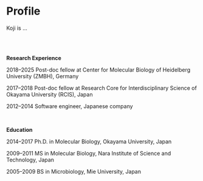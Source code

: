 # Profile

Koji is ...

<br><br> <!-- 2行分の余白を追加 -->

**Research Experience**

2018–2025 Post-doc fellow at Center for Molecular Biology of Heidelberg University (ZMBH), Germany

2017–2018 Post-doc fellow at Research Core for Interdisciplinary Science of Okayama University (RCIS), Japan

2012–2014 Software engineer, Japanese company

<br>

**Education**

2014–2017 Ph.D. in Molecular Biology, Okayama University, Japan

2009–2011 MS in Molecular Biology, Nara Institute of Science and Technology, Japan

2005–2009 BS in Microbiology, Mie University, Japan

